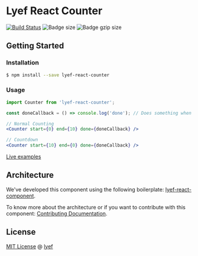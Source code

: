 # Lyef React Counter
[![Build Status](https://travis-ci.org/lyef/lyef-react-counter.svg)](https://travis-ci.org/lyef/lyef-react-counter)
![Badge size](https://badge-size.herokuapp.com/lyef/lyef-react-counter/master/dist/Counter.min.js.svg)
![Badge gzip size](https://badge-size.herokuapp.com/lyef/lyef-react-counter/master/dist/Counter.min.js.svg?compression=gzip)


## Getting Started

### Installation

```sh
$ npm install --save lyef-react-counter
```

### Usage

```jsx
import Counter from 'lyef-react-counter';

const doneCallback = () => console.log('done'); // Does something when count ends

// Normal Counting
<Counter start={0} end={10} done={doneCallback} />

// Countdown
<Counter start={10} end={0} done={doneCallback} />
```

[Live examples](https://lyef.github.io/lyef-react-counter)

## Architecture

We've developed this component using the following boilerplate:
[lyef-react-component](https://github.com/lyef/lyef-react-component).

To know more about the architecture or if you want to contribute with this component:
[Contributing Documentation](https://github.com/lyef/lyef-react-counter/blob/master/CONTRIBUTING.md).

## License

[MIT License](https://github.com/lyef/lyef-react-counter/blob/master/LICENSE.md) @ [lyef](https://lyef.github.io/)

